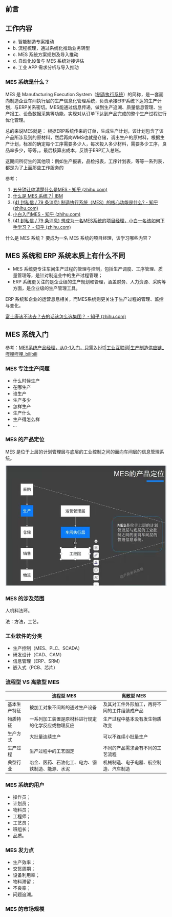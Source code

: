 ## 前言



## 工作内容

- a. 智能制造专案推动
- b. 流程梳理，通过系统化推动业务转型 
- c. MES 系统方案规划及导入推动 
- d. 自动化设备与 MES 系统对接评估 
- e. 工业 APP 需求分析与导入推动

### MES 系统是什么？

MES 是 Manufacturing Execution System（[制造执行系统](https://www.zhihu.com/search?q=%E5%88%B6%E9%80%A0%E6%89%A7%E8%A1%8C%E7%B3%BB%E7%BB%9F&search_source=Entity&hybrid_search_source=Entity&hybrid_search_extra=%7B%22sourceType%22%3A%22answer%22%2C%22sourceId%22%3A3317766699%7D)）的简称，是一套面向制造企业车间执行层的生产信息化管理系统，负责承接ERP系统下达的生产计划，与ERP关系密切。MES能通过信息传递，做到生产追溯、质量信息管理、生产报工、设备数据采集等功能，实现对从订单下达到产品完成的整个生产过程进行优化管理。

总的来说MES就是： 根据ERP系统传来的订单，生成生产计划，该计划包含了该产品所涉及到的原材料，然后再向WMS也就是仓储，调出生产的原材料，根据生产计划，标准的确定每个工序需要多少人，每次投入多少材料，需要多少工序，良品率多少，等等。。最后核算出成本，反馈于ERP汇入总账。

这期间所衍生的其他项：例如生产报表，品检报表，工序计划表，等等一系列表，都是为了上面那些工作服务的

  参考：
  
1. [五分钟让你清楚什么是MES - 知乎 (zhihu.com)](https://zhuanlan.zhihu.com/p/84475833)
2. [什么是 MES 系统？| IBM](https://www.ibm.com/cn-zh/topics/mes-system)
3. [(41 封私信 / 79 条消息) 制造执行系统（MES）的核心功能是什么? - 知乎 (zhihu.com)](https://www.zhihu.com/question/19755470)
4. [小白入门MES - 知乎 (zhihu.com)](https://zhuanlan.zhihu.com/p/408450525)
5. [(41 封私信 / 79 条消息) 想成为一名MES系统的项目经理，小白一名该如何下手学习？ - 知乎 (zhihu.com)](https://www.zhihu.com/question/46780908)

什么是 MES 系统？
要成为一名 MES 系统的项目经理，该学习哪些内容？


## MES 系统和 ERP 系统本质上有什么不同

- MES 系统更专注车间生产过程的管理与控制，包括生产调度、工序管理、质量管理等，是针对制造业中的生产过程管理；
- ERP 系统更关注的是企业级的生产规划和管理，涵盖财务、人力资源、采购等方面，是企业级的生产管理工具。

ERP 系统和企业的运营息息相关，而MES系统则更关注于生产过程的管理、监控与变化。

[富士康该不该去？去的话该怎么选集团？ - 知乎 (zhihu.com)](https://zhuanlan.zhihu.com/p/487323141)

## MES 系统入门

参考：[MES系统产品经理，从0-1入门，只需2小时|工业互联网|生产制造供应链_哔哩哔哩_bilibili](https://www.bilibili.com/video/BV1FC4y1X7ac/?spm_id_from=333.337.search-card.all.click&vd_source=081641abeed94aff322f0473e2c1773d)

### MES 专注生产问题

- 什么时候生产
- 在哪生产
- 谁生产
- 生产多少
- 怎样生产
- 生产什么
- 生产得怎么样
- ...

### MES 的产品定位

MES 是位于上层的计划管理层与底层的工业控制之间的面向车间层的信息管理系统。

![](./images/MES_00.png)

### MES 的涉及范围

人机料法环。

法：方法，工艺。

### 工业软件的分类

- 生产控制（MES、PLC、SCADA）
- 研发设计（CAD、CAM）
- 信息管理（ERP、SRM）
- 嵌入式（PCB、芯片）

### 流程型 VS 离散型 MES


|              | 流程型 MES                                         | 离散型 MES                                   |
| ------------ | -------------------------------------------------- | -------------------------------------------- |
| 基本生产特征 | 被加工对象不间断的通过生产设备                     | 及其对工件外形加工，再将不同的工件组装成产品 |
| 物质特征     | 一系列加工装置是原材料进行规定的化学反应或物理反应 | 生产过程中基本没有发生物质改变               |
| 生产方式     | 大批量连续生产                                     | 可以不连续小批量生产                         |
| 生产过程     | 生产过程中的工艺固定                               | 不同的产品需求会有不同的工艺流程             |
| 典型行业     | 冶金、医药、石油化工、电力、钢铁制造、能源、水泥   | 机械制造、电子电器、航空制造、汽车制造       |


### MES 系统的用户

- 操作员；
- 计划员；
- 物料员；
- 工程师；
- 工艺员；
- 班组长；
- 品质。

### MES 发力点

- 生产效率；
- 交货周期；
- 设备利用率；
- 物料滞留；
- 不良率；
- 问题追溯。

### MES 的市场规模

